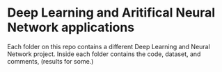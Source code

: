 # Deep Learning and Aritifical Neural Network applications 


Each folder on this repo contains a different Deep Learning and Neural Network project. Inside each folder contains the code, dataset, and comments, (results for some.)



